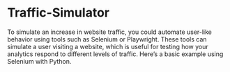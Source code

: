 # Traffic-Simulator
To simulate an increase in website traffic, you could automate user-like behavior using tools such as Selenium or Playwright. These tools can simulate a user visiting a website, which is useful for testing how your analytics respond to different levels of traffic. Here’s a basic example using Selenium with Python.
